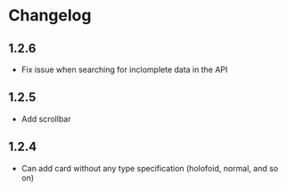 # Changelog

## 1.2.6

- Fix issue when searching for inclomplete data in the API

## 1.2.5

- Add scrollbar

## 1.2.4

- Can add card without any type specification (holofoid, normal, and so on)
